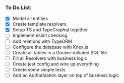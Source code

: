 ### To Do List:

-   [x] Model all entities
-   [x] Create template resolvers
-   [x] Setup TS and TypeGraphql together
-   [ ] Implement eslint checking
-   [ ] Add relations with TypeORM
-   [ ] Configure the database with Knex.js
-   [ ] Create all tables in a Docker-initiated SQL file
-   [ ] Fill all Resolvers with business logic
-   [ ] Create jest config and wire up everything
-   [ ] Create some simple tests
-   [ ] Add an Authorization layer on top of business logic
